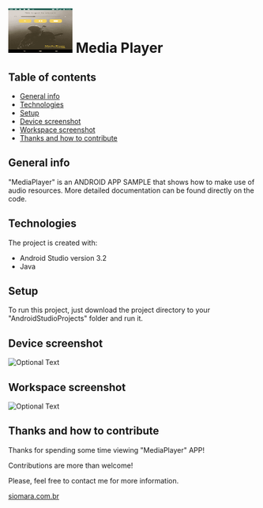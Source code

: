 # <kbd><img src="https://github.com/siomarapantarotto/readme-screenshots/blob/master/MediaPlayer/mediaplayer.png" width="130" height="90"/></kbd>  Media Player


## Table of contents
* [General info](#general-info)
* [Technologies](#technologies)
* [Setup](#setup)
* [Device screenshot](#device-screenshot)
* [Workspace screenshot](#workspace-screenshot)
* [Thanks and how to contribute](#thanks-and-how-to-contribute)


## General info
"MediaPlayer" is an ANDROID APP SAMPLE that shows how to make use of audio resources.
More detailed documentation can be found directly on the code.


## Technologies
The project is created with:
* Android Studio version 3.2
* Java


## Setup
To run this project, just download the project directory to your "AndroidStudioProjects" folder and run it.


## Device screenshot
![Optional Text]("https://github.com/siomarapantarotto/readme-screenshots/blob/master/MediaPlayer/mediaplayer_device.png")


## Workspace screenshot
![Optional Text]("https://github.com/siomarapantarotto/readme-screenshots/blob/master/MediaPlayer/mediaplayer_workspace.png")


## Thanks and how to contribute
Thanks for spending some time viewing "MediaPlayer" APP!

Contributions are more than welcome!

Please, feel free to contact me for more information.

[siomara.com.br](http://www.siomara.com.br)
